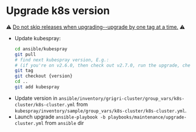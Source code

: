 # Upgrade k8s version

:warning: [Do not skip releases when upgrading--upgrade by one tag at a time.](https://github.com/kubernetes-sigs/kubespray/issues/3849#issuecomment-451386515) :warning:

- Update kubespray:
  ```bash
  cd ansible/kubespray
  git pull
  # find next kubespray version, E.g.:
  # (if you're on v2.6.0, then check out v2.7.0, run the upgrade, check the next tag, and run the)
  git tag
  git checkout {version}
  cd ..
  git add kubespray
  ```
- Update version in `ansible/inventory/grigri-cluster/group_vars/k8s-cluster/k8s-cluster.yml`
  from `kubespray/inventory/sample/group_vars/k8s-cluster/k8s-cluster.yml`.
- Launch upgrade `ansible-playbook -b playbooks/maintenance/upgrade-cluster.yml` from `ansible` dir

